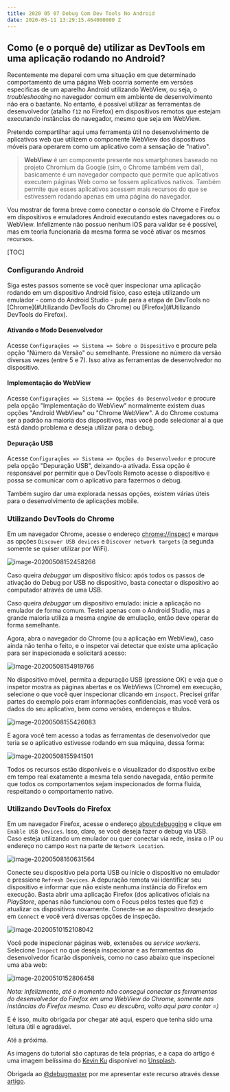 ```yaml
---
title: 2020 05 07 Debug Com Dev Tools No Android
date: 2020-05-11 13:29:15.464000000 Z
---
```


## Como (e o porquê de) utilizar as DevTools em uma aplicação rodando no Android?

Recentemente me deparei com uma situação em que determinado comportamento de uma página Web ocorria somente em versões especificas de um aparelho Android utilizando WebView, ou seja, o *troubleshooting* no navegador comum em ambiente de desenvolvimento não era o bastante. No entanto, é possível utilizar as ferramentas de desenvolvedor (atalho `f12` no Firefox) em dispositivos remotos que estejam executando instâncias do navegador, mesmo que seja em WebView. 

Pretendo compartilhar aqui uma ferramenta útil no desenvolvimento de aplicativos web que utilizem o componente WebView dos dispositivos móveis para operarem como um aplicativo com a sensação de "nativo". 

> **WebView** é um componente presente nos smartphones baseado no projeto Chromium da Google (sim, o Chrome também vem daí), basicamente é um navegador compacto que permite que aplicativos executem páginas Web como se fossem aplicativos nativos. Também permite que esses aplicativos acessem mais recursos do que se estivessem rodando apenas em uma página do navegador. 

Vou mostrar de forma breve como conectar o console do Chrome e Firefox em dispositivos e emuladores Android executando estes navegadores ou o WebView. Infelizmente não possuo nenhum iOS para validar se é possível, mas em teoria funcionaria da mesma forma se você ativar os mesmos recursos.

[TOC]

### Configurando Android

Siga estes passos somente se você quer inspecionar uma aplicação rodando em um dispositivo Android físico, caso esteja utilizando um emulador - como do Android Studio - pule para a etapa de DevTools no [Chrome](#Utilizando DevTools do Chrome) ou [Firefox](#Utilizando DevTools do Firefox).

#### Ativando o Modo Desenvolvedor

Acesse `Configurações => Sistema => Sobre o Dispositivo` e procure pela opção "Número da Versão" ou semelhante. Pressione no número da versão diversas vezes (entre 5 e 7). Isso ativa as ferramentas de desenvolvedor no dispositivo. 

#### Implementação do WebView

Acesse `Configurações => Sistema => Opções do Desenvolvedor` e procure pela opção "Implementação do WebView" normalmente existem duas opções "Android WebView" ou "Chrome WebView". A do Chrome costuma ser a padrão na maioria dos dispositivos, mas você pode selecionar aí a que está dando problema e deseja utilizar para o debug.

#### Depuração USB

Acesse  `Configurações => Sistema => Opções do Desenvolvedor` e procure pela opção "Depuração USB", deixando-a ativada. Essa opção é responsável por permitir que o DevTools Remoto acesse o dispositivo e possa se comunicar com o aplicativo para fazermos o debug.

Também sugiro dar uma explorada nessas opções, existem várias úteis para o desenvolvimento de aplicações mobile. 

### Utilizando DevTools do Chrome

Em um navegador Chrome, acesse o endereço [chrome://inspect](chrome://inspect) e marque as opções `Discover USB devices` e `Discover network targets` (a segunda somente se quiser utilizar por WiFi). 

![image-20200508152458266](./images/chrome-inspect-window.png)

Caso queira *debuggar* um dispositivo físico: após todos os passos de ativação do Debug por USB no dispositivo, basta conectar o dispositivo ao computador através de uma USB. 

Caso queira *debuggar* um dispositivo emulado: inicie a aplicação no emulador de forma comum. Testei apenas com o Android Studio, mas a grande maioria utiliza a mesma *engine* de emulação, então deve operar de forma semelhante.

Agora, abra o navegador do Chrome (ou a aplicação em WebView), caso ainda não tenha o feito, e o inspetor vai detectar que existe uma aplicação para ser inspecionada e solicitará acesso: 

![image-20200508154919766](.\images\chrome-inspect-auth.png)

No dispositivo móvel, permita a depuração USB (pressione OK) e veja que o inspetor mostra as páginas abertas e os WebViews (Chrome) em execução, selecione o que você quer inspecionar clicando em `inspect`. Precisei grifar partes do exemplo pois eram informações confidenciais, mas você verá os dados do seu aplicativo, bem como versões, endereços e títulos. 

![image-20200508155426083](.\images\chrome-inspect-select.png)

E agora você tem acesso a todas as ferramentas de desenvolvedor que teria se o aplicativo estivesse rodando em sua máquina, dessa forma: 

![image-20200508155941501](.\images\chrome-inspect-devtools.png)

Todos os recursos estão disponíveis e o visualizador do dispositivo exibe em tempo real exatamente a mesma tela sendo navegada, então permite que todos os comportamentos sejam inspecionados de forma fluida, respeitando o comportamento nativo. 

### Utilizando DevTools do Firefox

Em um navegador Firefox, acesse o endereço [about:debugging](about:debugging) e clique em `Enable USB Devices`. Isso, claro, se você deseja fazer o debug via USB. Caso esteja utilizando um emulador ou quer conectar via rede, insira o IP ou endereço no campo `Host` na parte de `Network Location`. 

![image-20200508160631564](.\images\firefox-debug-window.png)

Conecte seu dispositivo pela porta USB ou inicie o dispositivo no emulador e pressione `Refresh Devices`. A depuração remota vai identificar seu dispositivo e informar que não existe nenhuma instância do Firefox em execução. Basta abrir uma aplicação Firefox (dos aplicativos oficiais na *PlayStore*, apenas não funcionou com o Focus pelos testes que fiz) e atualizar os dispositivos novamente. Conecte-se ao dispositivo desejado em `Connect` e você verá diversas opções de inspeção.

![image-20200510152108042](./images/firefox-debug-select.png)

Você pode inspecionar páginas web, extensões ou *service workers*. Selecione `Inspect` no que deseja inspecionar e as ferramentas do desenvolvedor ficarão disponíveis, como no caso abaixo que inspecionei uma aba web: 

![image-20200510152806458](/home/myreli/Dropbox/writing/articles/2020-05-07-Debug-com-DevTools-no-Android/images/firefox-debug-inspect.png)



*Nota: infelizmente, até o momento não consegui conectar as ferramentas do desenvolvedor do Firefox em uma WebView do Chrome, somente nas instâncias do Firefox mesmo. Caso eu descubra, volto aqui para contar =)*

E é isso, muito obrigada por chegar até aqui, espero que tenha sido uma leitura útil e agradável.

Até a próxima. 

As imagens do tutorial são capturas de tela próprias, e a capa do artigo é uma imagem belíssima do [Kevin Ku](https://unsplash.com/@ikukevk?utm_source=unsplash&utm_medium=referral&utm_content=creditCopyText) disponível no [Unsplash](https://unsplash.com/?utm_source=unsplash&utm_medium=referral&utm_content=creditCopyText). 

Obrigada ao [@debugmaster](https://github.com/debugmaster) por me apresentar este recurso através desse [artigo](https://dev.to/dev0x0/using-google-chrome-console-on-any-mobile-device-9ec). 
